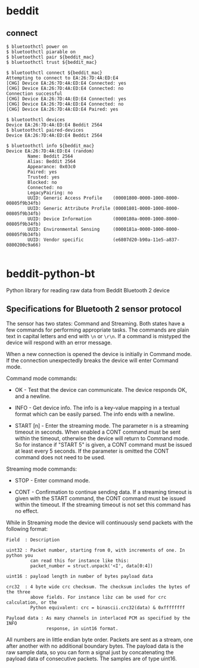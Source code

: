 # beddit

## connect

```shell
$ bluetoothctl power on
$ bluetoothctl piarable on
$ bluetoothctl pair ${beddit_mac}
$ bluetoothctl trust ${beddit_mac}

$ bluetoothctl connect ${beddit_mac}
Attempting to connect to EA:26:7D:4A:ED:E4
[CHG] Device EA:26:7D:4A:ED:E4 Connected: yes
[CHG] Device EA:26:7D:4A:ED:E4 Connected: no
Connection successful
[CHG] Device EA:26:7D:4A:ED:E4 Connected: yes
[CHG] Device EA:26:7D:4A:ED:E4 Connected: no
[CHG] Device EA:26:7D:4A:ED:E4 Paired: yes

$ bluetoothctl devices
Device EA:26:7D:4A:ED:E4 Beddit 2564
$ bluetoothctl paired-devices
Device EA:26:7D:4A:ED:E4 Beddit 2564

$ bluetoothctl info ${beddit_mac}
Device EA:26:7D:4A:ED:E4 (random)
        Name: Beddit 2564
        Alias: Beddit 2564
        Appearance: 0x03c0
        Paired: yes
        Trusted: yes
        Blocked: no
        Connected: no
        LegacyPairing: no
        UUID: Generic Access Profile    (00001800-0000-1000-8000-00805f9b34fb)
        UUID: Generic Attribute Profile (00001801-0000-1000-8000-00805f9b34fb)
        UUID: Device Information        (0000180a-0000-1000-8000-00805f9b34fb)
        UUID: Environmental Sensing     (0000181a-0000-1000-8000-00805f9b34fb)
        UUID: Vendor specific           (e6807d20-b90a-11e5-a837-0800200c9a66)


```

# beddit-python-bt
Python library for reading raw data from Beddit Bluetooth 2 device

## Specifications for Bluetooth 2 sensor protocol

The sensor has two states: Command and Streaming. Both states have a few
commands for performing appropriate tasks. The commands are plain text in
capital letters and end with `\n` or `\r\n`. If a command is mistyped the
device will respond with an error message.

When a new connection is opened the device is initially in Command mode.
If the connection unexpectedly breaks the device will enter Command mode.

Command mode commands:

* OK  -  Test that the device can communicate. The device responds OK, and a
  newline.

* INFO  -  Get device info. The info is a key-value mapping in a textual format
  which can be easily parsed. The info ends with a newline.

* START [n]  -  Enter the streaming mode. The parameter n is a streaming timeout
  in seconds. When enabled a CONT command must be sent within the timeout,
  otherwise the device will return to Command mode. So for instance if "START 5"
  is given, a CONT command must be issued at least every 5 seconds. If the
  parameter is omitted the CONT command does not need to be used.


Streaming mode commands:

* STOP  -  Enter command mode.

* CONT  -  Confirmation to continue sending data. If a streaming timeout is
  given with the START command, the CONT command must be issued within the
  timeout. If the streaming timeout is not set this command has no effect.


While in Streaming mode the device will continuously send packets with the
following format:

```
Field  : Description

uint32 : Packet number, starting from 0, with increments of one. In python you
         can read this for instance like this:
         packet_number = struct.unpack('<I', data[0:4])

uint16 : payload length in number of bytes payload data

crc32  : 4 byte wide crc checksum. The checksum includes the bytes of the three
         above fields. For instance libz can be used for crc calculation, or the
         Python equivalent: crc = binascii.crc32(data) & 0xffffffff

Payload data : As many channels in interlaced PCM as specified by the INFO
               response, in uint16 format.
```

All numbers are in little endian byte order. Packets are sent as a stream, one
after another with no additional boundary bytes. The payload data is the raw
sample data, so you can form a signal just by concatenating the payload data of
consecutive packets. The samples are of type uint16.
